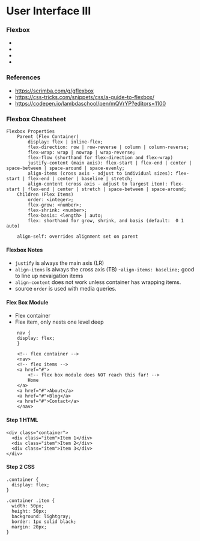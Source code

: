 # User Interface III
### Flexbox
  - 
  - 
  - 
  - 

### References
  - https://scrimba.com/g/gflexbox
  - https://css-tricks.com/snippets/css/a-guide-to-flexbox/
  - https://codepen.io/lambdaschool/pen/mQVrYP?editors=1100

### Flexbox Cheatsheet

```
Flexbox Properties
    Parent (Flex Container)
        display: flex | inline-flex;
        flex-direction: row | row-reverse | column | column-reverse;
        flex-wrap: wrap | nowrap | wrap-reverse;
        flex-flow (shorthand for flex-direction and flex-wrap)
        justify-content (main axis): flex-start | flex-end | center | space-between | space-around | space-evenly;
        align-items (cross axis - adjust to individual sizes): flex-start | flex-end | center | baseline | stretch;
        align-content (cross axis - adjust to largest item): flex-start | flex-end | center | stretch | space-between | space-around;
    Children (Flex Items)
        order: <integer>;
        flex-grow: <number>; 
        flex-shrink: <number>; 
        flex-basis: <length> | auto;
        flex: shorthand for grow, shrink, and basis (default:  0 1 auto)
        
    align-self: overrides alignment set on parent
```

#### Flexbox Notes
  - `justify` is always the main axis (LR)
  - `align-items` is always the cross axis (TB)
    -`align-items: baseline;` good to line up nevaigation items
  - `align-content` does not work unless container has wrapping items.
  - source `order` is used with media queries.

#### Flex Box Module
  - Flex container
  - Flex item, only nests one level deep

```
    nav {
    display: flex;
    }

    <!-- flex container -->
    <nav>
    <!-- flex items -->
    <a href="#">
        <!-- flex box module does NOT reach this far! -->
        Home
    </a>
    <a href="#">About</a>
    <a href="#">Blog</a>
    <a href="#">Contact</a>
    </nav>
```


#### Step 1 HTML
```
<div class="container">
  <div class="item">Item 1</div>
  <div class="item">Item 2</div>
  <div class="item">Item 3</div>
</div>
```

#### Step 2 CSS
```
.container {
  display: flex;
}

.container .item {
  width: 50px;
  height: 50px;
  background: lightgray;
  border: 1px solid black;
  margin: 20px;
}
```


